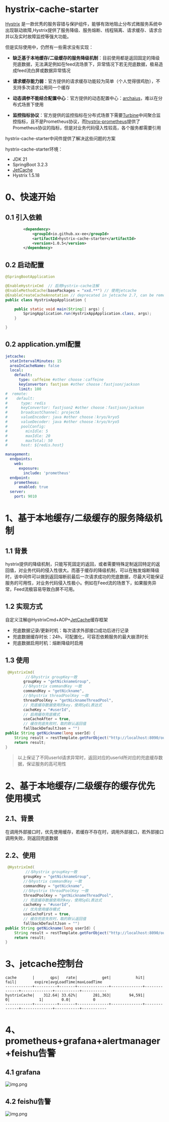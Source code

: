 # hystrix-cache-starter


[Hystrix](https://github.com/Netflix/Hystrix) 是一款优秀的服务容错与保护组件，能够有效地阻止分布式微服务系统中出现联动故障,Hystrix提供了服务降级、服务熔断、线程隔离、请求缓存、请求合并以及实时故障监控等强大功能。

但是实际使用中，仍然有一些需求没有实现：
 * **缺乏基于本地缓存/二级缓存的服务降级机制**：目前使用都是返回固定的降级兜底数据，无法满足例如在feed流场景下，异常情况下若无兜底数据，极易造成feed流白屏或数据异常情况

 * **请求缓存能力弱**：官方提供的请求缓存功能较为简单（个人觉得很鸡肋），不支持多次请求公用同一个缓存

 * **动态调参不能结合配置中心**：官方提供的动态配置中心：[archaius](https://github.com/Netflix/archaius)，难以在分布式场景下使用
 * **监控指标协议**：官方提供的监控指标在分布式场景下需要[Turbine](https://github.com/Netflix/Turbine)中间聚合监控指标，且不是Prometheus协议，而[hystrix-prometheus](https://github.com/ahus1/prometheus-hystrix)提供了Prometheus协议的指标，但是对业务代码侵入性较高，各个服务都需要引用

hystrix-cache-starter中间件提供了解决这些问题的方案

hystrix-cache-starter环境：
* JDK 21
* SpringBoot 3.2.3
* [JetCache](https://github.com/alibaba/jetcache/wiki/)
* Hystrix 1.5.18

# 0、快速开始
## 0.1 引入依赖
```xml
        <dependency>
            <groupId>io.github.xx-ee</groupId>
            <artifactId>hystrix-cache-starter</artifactId>
            <version>1.0.5</version>
        </dependency>
```
## 0.2 启动配置
```java
@SpringBootApplication

@EnableHystrixCmd  // 启用hystrix-cache注解
@EnableMethodCache(basePackages = "xxd.**") // 使用jetcache
@EnableCreateCacheAnnotation // deprecated in jetcache 2.7, can be removed if @CreateCache is not used
public class HystrixAppApplication {

    public static void main(String[] args) {
        SpringApplication.run(HystrixAppApplication.class, args);
    }

}
```
## 0.2 application.yml配置
```yaml
jetcache:
  statIntervalMinutes: 15
  areaInCacheName: false
  local:
    default:
      type: caffeine #other choose：caffeine
      keyConvertor: fastjson #other choose：fastjson/jackson
      limit: 100
#  remote:
#    default:
#      type: redis
#      keyConvertor: fastjson2 #other choose：fastjson/jackson
#      broadcastChannel: projectA
#      valueEncoder: java #other choose：kryo/kryo5
#      valueDecoder: java #other choose：kryo/kryo5
#      poolConfig:
#        minIdle: 5
#        maxIdle: 20
#        maxTotal: 50
#      host: ${redis.host}

management:
  endpoints:
    web:
      exposure:
        include: 'prometheus'
  endpoint:
    prometheus:
      enabled: true
  server:
    port: 9010


```

# 1、基于本地缓存/二级缓存的服务降级机制
## 1.1 背景
hystrix提供的降级机制，只能写死固定的返回，或者需要特殊定制返回特定的返回值，对业务代码的侵入性很大。而基于缓存的降级机制，可以在触发熔断降级时，该中间件可以做到返回熔断前最后一次请求成功的兜底数据，尽最大可能保证服务的可用性，对业务代码侵入性极小。例如在Feed流的场景下，如果服务异常，Feed流极容易导致白屏不可用。
## 1.2 实现方式
自定义注解@HystrixCmd+AOP+[JetCache](https://github.com/alibaba/jetcache/wiki/)缓存框架
* 兜底数据记录/更新时机：每次请求外部接口成功后进行记录
* 兜底数据缓存时长：24h，可配置化，可容忍依赖服务的最大崩溃时长
* 兜底数据启用时机：熔断降级时启用
## 1.3 使用

```java
 @HystrixCmd(
         //与hystrix groupKey一致
        groupKey = "getNicknameGroup",
        //与hystrix commandKey 一致
        commandKey = "getNickname",
        //与hystrix threadPoolKey 一致
        threadPoolKey = "getNicknameThreadPool",
        // 兜底缓存数据使用的key，使用SpEL表达式
        cacheKey = "#userId",
        // 启用缓存兜底模式
        useCacheAfter = true,
        // 缓存兜底失败时，取的默认返回值
        fallbackDefaultJson = "")
public String getNickname(long userId) {
    String result = restTemplate.getForObject("http://localhost:8090/outer/user/api/nickname/query?userId=" + userId, String.class);
    return result;
}
```
> 以上保证了不同userId请求异常时，返回对应的userId所对应的兜底缓存数据，保证服务的高可用性


# 2、基于本地缓存/二级缓存的缓存优先使用模式
## 2.1、背景
在调用外部接口时，优先使用缓存，若缓存不存在时，调用外部接口，若外部接口调用失败，则返回兜底数据
## 2.2、使用
```java
 @HystrixCmd(
         //与hystrix groupKey一致
        groupKey = "getNicknameGroup",
        //与hystrix commandKey 一致
        commandKey = "getNickname",
        //与hystrix threadPoolKey 一致
        threadPoolKey = "getNicknameThreadPool",
        // 兜底缓存数据使用的key，使用SpEL表达式
        cacheKey = "#userId",
        // 优先使用缓存模式
        useCacheFirst = true,
        // 缓存兜底失败时，取的默认返回值
        fallbackDefaultJson = "")
public String getNickname(long userId) {
    String result = restTemplate.getForObject("http://localhost:8090/outer/user/api/nickname/query?userId=" + userId, String.class);
    return result;
}
```


# 3、jetcache控制台
```text
cache       |       qps|   rate|           get|           hit|          fail|        expire|avgLoadTime|maxLoadTime
------------+----------+-------+--------------+--------------+--------------+--------------+-----------+-----------
hystrixCache|    312.64| 33.62%|       281,363|        94,591|             0|             1|        0.0|          0
------------+----------+-------+--------------+--------------+--------------+--------------+-----------+-----------
```
# 4、prometheus+grafana+alertmanager+feishu告警
## 4.1 grafana
![img.png](images/grafana.png)
## 4.2 feishu告警
![img.png](images/feishualert.png)
